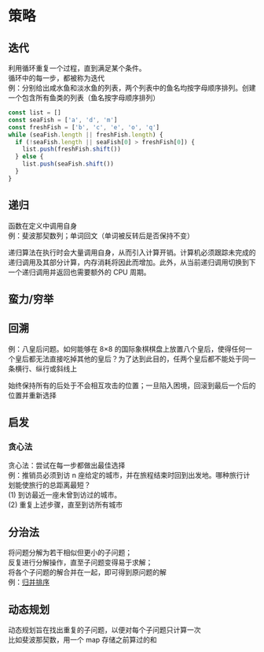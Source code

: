 # 策略

## 迭代

利用循环重复一个过程，直到满足某个条件。  
循环中的每一步，都被称为迭代  
例：分别给出咸水鱼和淡水鱼的列表，两个列表中的鱼名均按字母顺序排列。创建一个包含所有鱼类的列表（鱼名按字母顺序排列）

```js
const list = []
const seaFish = ['a', 'd', 'm']
const freshFish = ['b', 'c', 'e', 'o', 'q']
while (seaFish.length || freshFish.length) {
  if (!seaFish.length || seaFish[0] > freshFish[0]) {
    list.push(freshFish.shift())
  } else {
    list.push(seaFish.shift())
  }
}
```

## 递归

函数在定义中调用自身  
例：斐波那契数列；单词回文（单词被反转后是否保持不变）

递归算法在执行时会大量调用自身，从而引入计算开销。计算机必须跟踪未完成的递归调用及其部分计算，内存消耗将因此而增加。此外，从当前递归调用切换到下一个递归调用并返回也需要额外的 CPU 周期。

## 蛮力/穷举

## 回溯

例：八皇后问题。如何能够在 8×8 的国际象棋棋盘上放置八个皇后，使得任何一个皇后都无法直接吃掉其他的皇后？为了达到此目的，任两个皇后都不能处于同一条横行、纵行或斜线上

始终保持所有的后处于不会相互攻击的位置；一旦陷入困境，回滚到最后一个后的位置并重新选择

## 启发

### 贪心法

贪心法：尝试在每一步都做出最佳选择  
例：推销员必须到访 n 座给定的城市，并在旅程结束时回到出发地。哪种旅行计划能使旅行的总距离最短？  
(1) 到访最近一座未曾到访过的城市。  
(2) 重复上述步骤，直至到访所有城市

## 分治法

将问题分解为若干相似但更小的子问题；  
反复进行分解操作，直至子问题变得易于求解；  
将各个子问题的解合并在一起，即可得到原问题的解  
例：[归并排序](../algorithm/010_sort.md#归并排序)

## 动态规划

动态规划旨在找出重复的子问题，以便对每个子问题只计算一次  
比如斐波那契数，用一个 map 存储之前算过的和

